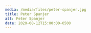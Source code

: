 ```yaml
---
media: /media/files/peter-spanjer.jpg
title: Peter Spanjer
alt: Peter Spanjer
date: 2020-08-12T15:00:00-0500
---
```


